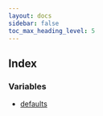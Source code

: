 ```yaml
---
layout: docs
sidebar: false
toc_max_heading_level: 5
---
```


## Index

### Variables

- [defaults](variables/defaults.md)
